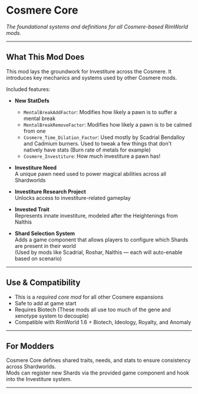 # Cosmere Core

*The foundational systems and definitions for all Cosmere-based RimWorld mods.*

---

##  What This Mod Does

This mod lays the groundwork for Investiture across the Cosmere. It introduces key mechanics and systems used by other
Cosmere mods.

Included features:

- **New StatDefs**
    - `MentalBreakAddFactor`: Modifies how likely a pawn is to suffer a mental break
    - `MentalBreakRemoveFactor`: Modifies how likely a pawn is to be calmed from one
    - `Cosmere_Time_Dilation_Factor`: Used mostly by Scadrial Bendalloy and Cadmium burners. Used to tweak a few things that don't natively have stats (Burn rate of metals for example)
    - `Cosmere_Investiture`: How much investiture a pawn has!

- **Investiture Need**  
  A unique pawn need used to power magical abilities across all Shardworlds

- **Investiture Research Project**  
  Unlocks access to investiture-related gameplay

- **Invested Trait**  
  Represents innate investiture, modeled after the Heightenings from Nalthis

- **Shard Selection System**  
  Adds a game component that allows players to configure which Shards are present in their world  
  (Used by mods like Scadrial, Roshar, Nalthis — each will auto-enable based on scenario)

---

## Use & Compatibility

- This is a *required core mod* for all other Cosmere expansions
- Safe to add at game start
- Requires Biotech (These mods all use too much of the gene and xenotype system to decouple)
- Compatible with RimWorld 1.6 + Biotech, Ideology, Royalty, and Anomaly

---

## For Modders

Cosmere Core defines shared traits, needs, and stats to ensure consistency across Shardworlds.  
Mods can register new Shards via the provided game component and hook into the Investiture system.

---
